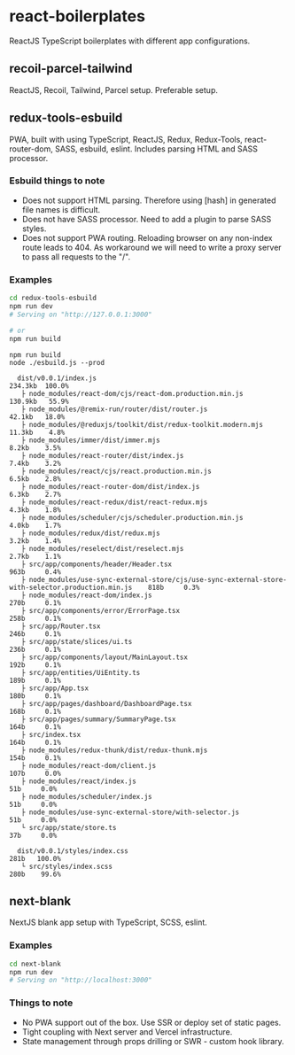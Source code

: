 # react-boilerplates
ReactJS TypeScript boilerplates with different app configurations.

## recoil-parcel-tailwind

ReactJS, Recoil, Tailwind, Parcel setup.
Preferable setup.

## redux-tools-esbuild

PWA, built with using TypeScript, ReactJS, Redux, Redux-Tools, react-router-dom, SASS, esbuild, eslint.
Includes parsing HTML and SASS processor.

### Esbuild things to note

- Does not support HTML parsing. Therefore using [hash] in generated file names is difficult.
- Does not have SASS processor. Need to add a plugin to parse SASS styles.
- Does not support PWA routing. Reloading browser on any non-index route leads to 404. As workaround we will need to write a proxy server to pass all requests to the "/".

### Examples

```bash
cd redux-tools-esbuild
npm run dev
# Serving on "http://127.0.0.1:3000"

# or
npm run build
```

```
npm run build
node ./esbuild.js --prod

  dist/v0.0.1/index.js                                                                                 234.3kb  100.0%
   ├ node_modules/react-dom/cjs/react-dom.production.min.js                                            130.9kb   55.9%
   ├ node_modules/@remix-run/router/dist/router.js                                                      42.1kb   18.0%
   ├ node_modules/@reduxjs/toolkit/dist/redux-toolkit.modern.mjs                                        11.3kb    4.8%
   ├ node_modules/immer/dist/immer.mjs                                                                   8.2kb    3.5%
   ├ node_modules/react-router/dist/index.js                                                             7.4kb    3.2%
   ├ node_modules/react/cjs/react.production.min.js                                                      6.5kb    2.8%
   ├ node_modules/react-router-dom/dist/index.js                                                         6.3kb    2.7%
   ├ node_modules/react-redux/dist/react-redux.mjs                                                       4.3kb    1.8%
   ├ node_modules/scheduler/cjs/scheduler.production.min.js                                              4.0kb    1.7%
   ├ node_modules/redux/dist/redux.mjs                                                                   3.2kb    1.4%
   ├ node_modules/reselect/dist/reselect.mjs                                                             2.7kb    1.1%
   ├ src/app/components/header/Header.tsx                                                                963b     0.4%
   ├ node_modules/use-sync-external-store/cjs/use-sync-external-store-with-selector.production.min.js    818b     0.3%
   ├ node_modules/react-dom/index.js                                                                     270b     0.1%
   ├ src/app/components/error/ErrorPage.tsx                                                              258b     0.1%
   ├ src/app/Router.tsx                                                                                  246b     0.1%
   ├ src/app/state/slices/ui.ts                                                                          236b     0.1%
   ├ src/app/components/layout/MainLayout.tsx                                                            192b     0.1%
   ├ src/app/entities/UiEntity.ts                                                                        189b     0.1%
   ├ src/app/App.tsx                                                                                     180b     0.1%
   ├ src/app/pages/dashboard/DashboardPage.tsx                                                           168b     0.1%
   ├ src/app/pages/summary/SummaryPage.tsx                                                               164b     0.1%
   ├ src/index.tsx                                                                                       164b     0.1%
   ├ node_modules/redux-thunk/dist/redux-thunk.mjs                                                       154b     0.1%
   ├ node_modules/react-dom/client.js                                                                    107b     0.0%
   ├ node_modules/react/index.js                                                                          51b     0.0%
   ├ node_modules/scheduler/index.js                                                                      51b     0.0%
   ├ node_modules/use-sync-external-store/with-selector.js                                                51b     0.0%
   └ src/app/state/store.ts                                                                               37b     0.0%

  dist/v0.0.1/styles/index.css                                                                           281b   100.0%
   └ src/styles/index.scss                                                                               280b    99.6%
```
## next-blank

NextJS blank app setup with TypeScript, SCSS, eslint.

### Examples

```bash
cd next-blank
npm run dev
# Serving on "http://localhost:3000"
```

### Things to note

- No PWA support out of the box. Use SSR or deploy set of static pages.
- Tight coupling with Next server and Vercel infrastructure.
- State management through props drilling or SWR - custom hook library.
